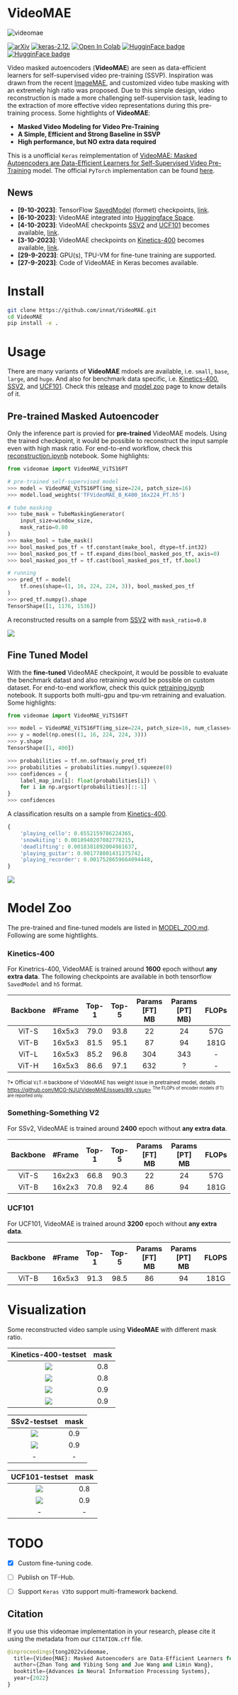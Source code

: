 # VideoMAE

![videomae](./assets/videomae.jpg)


[![arXiv](https://img.shields.io/badge/arXiv-2203.12602-darkred)](https://arxiv.org/abs/2203.12602) [![keras-2.12.](https://img.shields.io/badge/keras-2.12-darkred)]([?](https://img.shields.io/badge/keras-2.12-darkred)) [![Open In Colab](https://colab.research.google.com/assets/colab-badge.svg)](https://colab.research.google.com/drive/1BFisOW2yzdvDEBN_0P3M41vQCwF6dTWR?usp=sharing) [![HugginFace badge](https://img.shields.io/badge/🤗%20Hugging%20Face-Spaces-yellow.svg)](https://huggingface.co/spaces/innat/VideoMAE) [![HugginFace badge](https://img.shields.io/badge/🤗%20Hugging%20Face-Hub-yellow.svg)](https://huggingface.co/innat/videomae)

Video masked autoencoders (**VideoMAE**) are seen as data-efficient learners for self-supervised video pre-training (SSVP). Inspiration was drawn from the recent [ImageMAE](https://arxiv.org/abs/2111.06377), and customized video tube masking with an extremely high ratio was proposed. Due to this simple design, video reconstruction is made a more challenging self-supervision task, leading to the extraction of more effective video representations during this pre-training process. Some hightlights of **VideoMAE**: 

- **Masked Video Modeling for Video Pre-Training**
- **A Simple, Efficient and Strong Baseline in SSVP**
- **High performance, but NO extra data required**

This is a unofficial `Keras` reimplementation of [VideoMAE: Masked Autoencoders are Data-Efficient Learners for Self-Supervised Video Pre-Training](https://arxiv.org/abs/2203.12602) model. The official `PyTorch` implementation can be found [here](https://github.com/MCG-NJU/VideoMAE).

## News

- **[9-10-2023]**: TensorFlow [SavedModel](https://www.tensorflow.org/guide/saved_model) (formet) checkpoints, [link](https://github.com/innat/VideoMAE/releases/tag/v1.1).
- **[6-10-2023]**: VideoMAE integrated into [Huggingface Space](https://huggingface.co/spaces/innat/VideoMAE).
- **[4-10-2023]**: VideoMAE checkpoints [SSV2](https://developer.qualcomm.com/software/ai-datasets/something-something) and [UCF101](https://www.crcv.ucf.edu/data/UCF101.php) becomes available, [link](https://github.com/innat/VideoMAE/releases/tag/v1.0).
- **[3-10-2023]**: VideoMAE checkpoints on [Kinetics-400](https://www.deepmind.com/open-source/kinetics) becomes available, [link](https://github.com/innat/VideoMAE/releases/tag/v1.0).
- **[29-9-2023]**: GPU(s), TPU-VM for fine-tune training are supported.
- **[27-9-2023]**: Code of VideoMAE in Keras becomes available. 


# Install 

```bash
git clone https://github.com/innat/VideoMAE.git
cd VideoMAE
pip install -e . 
```

# Usage

There are many variants of **VideoMAE** mdoels are available, i.e. `small`, `base`, `large`, and `huge`. And also for benchmark data specific, i.e. [Kinetics-400](https://www.deepmind.com/open-source/kinetics), [SSV2](https://developer.qualcomm.com/software/ai-datasets/something-something), and [UCF101](https://www.crcv.ucf.edu/data/UCF101.php). Check this [release](https://github.com/innat/VideoMAE/releases/tag/v1.0) and [model zoo](https://github.com/innat/VideoMAE/blob/main/MODEL_ZOO.md) page to know details of it.

## Pre-trained Masked Autoencoder

Only the inference part is provied for **pre-trained** VideoMAE models. Using the trained checkpoint, it would be possible to reconstruct the input sample even with high mask ratio. For end-to-end workflow, check this [reconstruction.ipynb](notebooks/reconstruction.ipynb) notebook. Some highlights:

```python
from videomae import VideoMAE_ViTS16PT

# pre-trained self-supervised model
>>> model = VideoMAE_ViTS16PT(img_size=224, patch_size=16)
>>> model.load_weights('TFVideoMAE_B_K400_16x224_PT.h5')

# tube masking
>>> tube_mask = TubeMaskingGenerator(
    input_size=window_size, 
    mask_ratio=0.80
)
>>> make_bool = tube_mask()
>>> bool_masked_pos_tf = tf.constant(make_bool, dtype=tf.int32)
>>> bool_masked_pos_tf = tf.expand_dims(bool_masked_pos_tf, axis=0)
>>> bool_masked_pos_tf = tf.cast(bool_masked_pos_tf, tf.bool)

# running
>>> pred_tf = model(
    tf.ones(shape=(1, 16, 224, 224, 3)), bool_masked_pos_tf
)
>>> pred_tf.numpy().shape
TensorShape([1, 1176, 1536])
```

A reconstructed results on a sample from [SSV2](https://developer.qualcomm.com/software/ai-datasets/something-something) with `mask_ratio=0.8`

![](./assets/ssv2.gif)

## Fine Tuned Model

With the **fine-tuned** VideoMAE checkpoint, it would be possible to evaluate the benchmark datast and also retraining would be possible on custom dataset. For end-to-end workflow, check this quick [retraining.ipynb]() notebook. It supports both multi-gpu and tpu-vm retraining and evaluation. Some highlights:

```python
from videomae import VideoMAE_ViTS16FT

>>> model = VideoMAE_ViTS16FT(img_size=224, patch_size=16, num_classes=400)
>>> y = model(np.ones((1, 16, 224, 224, 3)))
>>> y.shape
TensorShape([1, 400])

>>> probabilities = tf.nn.softmax(y_pred_tf)
>>> probabilities = probabilities.numpy().squeeze(0)
>>> confidences = {
    label_map_inv[i]: float(probabilities[i]) \
    for i in np.argsort(probabilities)[::-1]
}
>>> confidences
```
A classification results on a sample from [Kinetics-400](). 

```python
{
    'playing_cello': 0.6552159786224365,
    'snowkiting': 0.0018940207082778215,
    'deadlifting': 0.0018381892004981637,
    'playing_guitar': 0.001778001431375742,
    'playing_recorder': 0.0017528659664094448,
}
```
![](./assets/view1.gif)


# Model Zoo

The pre-trained and fine-tuned models are listed in [MODEL_ZOO.md](MODEL_ZOO.md). Following are some hightlights.

### Kinetics-400

For Kinetrics-400, VideoMAE is trained around **1600** epoch without **any extra data**. The following checkpoints are available in both tensorflow `SavedModel` and `h5` format.


| Backbone | \#Frame | Top-1 | Top-5 | Params [FT] MB | Params [PT] MB) | FLOPs |
 | :--: | :--: | :---: | :---: | :---: | :---: |  :---: |
  ViT-S    | 16x5x3  | 79.0 | 93.8   | 22 | 24 |  57G |
  ViT-B    | 16x5x3  | 81.5  | 95.1  | 87 | 94 |  181G |
  ViT-L    | 16x5x3  | 85.2  | 96.8  | 304 | 343 |  - |
  ViT-H    | 16x5x3  | 86.6 | 97.1   | 632 | ? |  - |

<sup>?* Official `ViT-H` backbone of VideoMAE has weight issue in pretrained model, details https://github.com/MCG-NJU/VideoMAE/issues/89.</sup>
<sup>The FLOPs of encoder models (FT) are reported only.</sup>


### Something-Something V2

For SSv2, VideoMAE is trained around **2400** epoch without **any extra data**.

| Backbone | \#Frame | Top-1 | Top-5 | Params [FT] MB | Params [PT] MB | FLOPs |
| :------: | :-----: | :---: | :---: | :---: | :---: | :---: |
|  ViT-S    | 16x2x3 | 66.8 | 90.3 | 22 | 24 |  57G |
|  ViT-B    | 16x2x3 | 70.8  | 92.4  | 86 | 94 |  181G |


### UCF101

For UCF101, VideoMAE is trained around **3200** epoch without **any extra data**.

| Backbone | \#Frame | Top-1 | Top-5 | Params [FT] MB | Params [PT] MB | FLOPS |
| :---: | :-----: | :---: | :---: | :---: | :---: | :---: |
|  ViT-B   |  16x5x3  | 91.3 |  98.5 | 86 | 94 |  181G |


# Visualization 

Some reconstructed video sample using **VideoMAE** with different mask ratio.


| Kinetics-400-testset | mask |
| :---: | :-----: |
| ![](./assets/k400.gif)   | 0.8  |  
| ![](./assets/view2.gif)  | 0.8  | 
| ![](./assets/view3.gif)  | 0.9  |
| ![](./assets/view4.gif)  | 0.9  |

| SSv2-testset | mask |
| :---: | :-----: |
| ![](./assets/ssv2.gif)   | 0.9  |  
| ![](./assets/view6.gif)   | 0.9  |  
| -  | - | 

| UCF101-testset | mask |
| :---: | :-----: | 
| ![](./assets/view5.gif)   | 0.8  | 
| ![](./assets/view7.gif)   | 0.9  |  
| -  | -  | 

# TODO

- [x] Custom fine-tuning code.
- [ ] Publish on TF-Hub.
- [ ] Support `Keras V3`to support multi-framework backend.


##  Citation

If you use this videomae implementation in your research, please cite it using the metadata from our `CITATION.cff` file. 

```python
@inproceedings{tong2022videomae,
  title={Video{MAE}: Masked Autoencoders are Data-Efficient Learners for Self-Supervised Video Pre-Training},
  author={Zhan Tong and Yibing Song and Jue Wang and Limin Wang},
  booktitle={Advances in Neural Information Processing Systems},
  year={2022}
}
```
